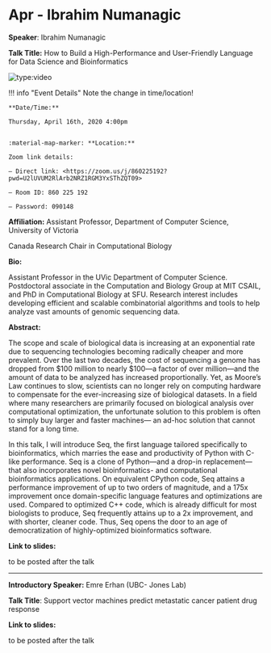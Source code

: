 # Apr - Ibrahim Numanagic

**Speaker**: Ibrahim Numanagic

**Talk Title:** How to Build a High-Performance and User-Friendly Language for Data Science and Bioinformatics

![type:video](https://www.youtube.com/embed/OCXblgL6GqQ)

!!! info "Event Details"
    Note the change in time/location!
    
    **Date/Time:**
    
    Thursday, April 16th, 2020 4:00pm
    
    
    :material-map-marker: **Location:**
    
    Zoom link details:
    
    – Direct link: <https://zoom.us/j/860225192?pwd=U2lUVUM2RlArb2NRZ1RGM3YxSThZQT09>
    
    – Room ID: 860 225 192
    
    – Password: 090148

**Affiliation:** Assistant Professor, Department of Computer Science, University of Victoria

Canada Research Chair in Computational Biology

**Bio:**

Assistant Professor in the UVic Department of Computer Science. Postdoctoral associate in the Computation and Biology Group at MIT CSAIL, and PhD in Computational Biology at SFU. Research interest includes developing efficient and scalable combinatorial algorithms and tools to help analyze vast amounts of genomic sequencing data.

**Abstract:**

The scope and scale of biological data is increasing at an exponential rate due to sequencing technologies becoming radically cheaper and more prevalent. Over the last two decades, the cost of sequencing a genome has dropped from $100 million to nearly $100—a factor of over million—and the amount of data to be analyzed has increased proportionally. Yet, as Moore’s Law continues to slow, scientists can no longer rely on computing hardware to compensate for the ever-increasing size of biological datasets. In a field where many researchers are primarily focused on biological analysis over computational optimization, the unfortunate solution to this problem is often to simply buy larger and faster machines— an ad-hoc solution that cannot stand for a long time.

In this talk, I will introduce Seq, the first language tailored specifically to bioinformatics, which marries the ease and productivity of Python with C-like performance. Seq is a clone of Python—and a drop-in replacement—that also incorporates novel bioinformatics- and computational bioinformatics applications. On equivalent CPython code, Seq attains a performance improvement of up to two orders of magnitude, and a 175x improvement once domain-specific language features and optimizations are used. Compared to optimized C++ code, which is already difficult for most biologists to produce, Seq frequently attains up to a 2x improvement, and with shorter, cleaner code. Thus, Seq opens the door to an age of democratization of highly-optimized bioinformatics software.

**Link to slides:**

to be posted after the talk

---

**Introductory Speaker:** Emre Erhan (UBC- Jones Lab)

**Talk Title**: Support vector machines predict metastatic cancer patient drug response

**Link to slides:**

to be posted after the talk

